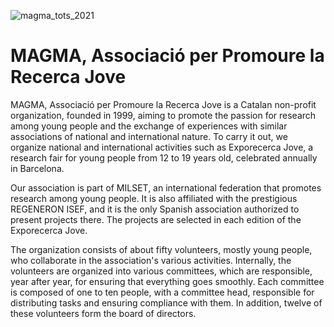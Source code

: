 ![magma_tots_2021](https://github.com/user-attachments/assets/997d34a6-04ca-4757-9b84-fab1c7dcc90c)

# MAGMA, Associació per Promoure la Recerca Jove

MAGMA, Associació per Promoure la Recerca Jove is a Catalan non-profit organization, founded in 1999, aiming to promote the passion for research among young people and the exchange of experiences with similar associations of national and international nature. To carry it out, we organize national and international activities such as Exporecerca Jove, a research fair for young people from 12 to 19 years old, celebrated annually in Barcelona.

Our association is part of MILSET, an international federation that promotes research among young people. It is also affiliated with the prestigious REGENERON ISEF, and it is the only Spanish association authorized to present projects there. The projects are selected in each edition of the Exporecerca Jove.

The organization consists of about fifty volunteers, mostly young people, who collaborate in the association's various activities. Internally, the volunteers are organized into various committees, which are responsible, year after year, for ensuring that everything goes smoothly. Each committee is composed of one to ten people, with a committee head, responsible for distributing tasks and ensuring compliance with them. In addition, twelve of these volunteers form the board of directors.
